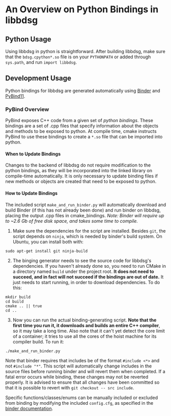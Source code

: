 # An Overview on Python Bindings in libbdsg

## Python Usage

Using libbdsg in python is straightforward. After building libbdsg, make sure that the `bdsg.cpython*.so` file is on your `PYTHONPATH` or added through `sys.path`, and run `import libbdsg`.

## Development Usage

Python bindings for libbdsg are generated automatically using [Binder](https://github.com/RosettaCommons/binder) and [PyBind11](https://github.com/pybind/pybind11).

### PyBind Overview

PyBind exposes C++ code from a given set of *python bindings*. These bindings are a set of .cpp files that specify information about the objects and methods to be exposed to python. At compile time, cmake instructs PyBind to use these bindings to create a `*.so` file that can be imported into python.

#### When to Update Bindings
 
Changes to the backend of libbdsg do not require modification to the python bindings, as they will be incorporated into the linked library on compile-time automatically. It is only necessary to update binding files if new methods or objects are created that need to be exposed to python.

#### How to Update Bindings

The included script `make_and_run_binder.py` will automatically download and build Binder (if this has not already been done) and run binder on libbdsg, placing the output .cpp files in cmake_bindings. *Note: Binder will require up to ~2.6 Gb of free disk space, and takes some time to compile.*

1. Make sure the dependencies for the script are installed. Besides `git`, the script depends on `ninja`, which is needed by binder's build system. On Ubuntu, you can install both with:
```
sudo apt-get install git ninja-build
```

2. The binging generator needs to see the source code for libbdsg's dependencies. If you haven't already done so, you need to run CMake in a directory named `build` under the project root. **It does not need to succeed, and in fact will not succeed if the bindings are out of date.** It just needs to start running, in order to download dependencies. To do this:
```
mkdir build
cd build
cmake .. || true
cd ..
```

3. Now you can run the actual binding-generating script. **Note that the first time you run it, it downloads and builds an entire C++ compiler**, so it may take a long time. Also note that it can't yet detect the core limit of a container; it tries to use all the cores of the hoist machine for its compiler build. To run it:
```
./make_and_run_binder.py
```

Note that binder requires that includes be of the format `#include <*>` and not `#include "*"`. This script will automatically change includes in the source files before running binder and will revert them when completed. If a fatal error occurs while binding, these changes may not be reverted properly. It is advised to ensure that all changes have been committed so that it is possible to revert with `git checkout -- src include`.

Specific functions/classes/enums can be manually included or excluded from binding by modifying the included `config.cfg`, as specified in the [binder documentation](https://cppbinder.readthedocs.io/en/latest/config.html#config-file-options).

